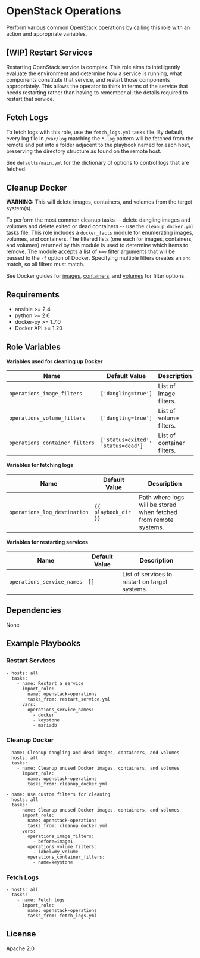 # OpenStack Operations #


Perform various common OpenStack operations by calling this role with an action and appropriate variables.

## [WIP] Restart Services ##

Restarting OpenStack service is complex. This role aims to intelligently evaluate the environment and determine how a service is running, what components constitute that service, and restart those components appropriately. This allows the operator to think in terms of the service that needs restarting rather than having to remember all the details required to restart that service.

## Fetch Logs ##

To fetch logs with this role, use the `fetch_logs.yml` tasks file. By default, every log file in `/var/log` matching the `*.log` pattern will be fetched from the remote and put into a folder adjacent to the playbook named for each host, preserving the directory structure as found on the remote host.

See `defaults/main.yml` for the dictionary of options to control logs that are fetched.

## Cleanup Docker ##

**WARNING:** This will delete images, containers, and volumes from the target system(s).

To perform the most common cleanup tasks -- delete dangling images and volumes and delete exited or dead containers -- use the `cleanup_docker.yml` tasks file. This role includes a `docker_facts` module for enumerating images, volumes, and containers. The filtered lists (one each for images, containers, and volumes) returned by this module is used to determine which items to remove. The module accepts a list of `k=v` filter arguments that will be passed to the `-f` option of Docker. Specifying multiple filters creates an `and` match, so all filters must match.

See Docker guides for [images](https://docs.docker.com/engine/reference/commandline/images/#filtering), [containers](https://docs.docker.com/engine/reference/commandline/ps/#filtering), and [volumes](https://docs.docker.com/engine/reference/commandline/volume_ls/#filtering) for filter options.


## Requirements ##

 - ansible >= 2.4
 - python >= 2.6
 - docker-py >= 1.7.0
 - Docker API >= 1.20

## Role Variables ##


**Variables used for cleaning up Docker**

| Name              | Default Value       | Description          |
|-------------------|---------------------|----------------------|
| `operations_image_filters` | `['dangling=true']` | List of image filters. |
| `operations_volume_filters` | `['dangling=true']` | List of volume filters. |
| `operations_container_filters` | `['status=exited', 'status=dead']` | List of container filters. |

**Variables for fetching logs**

| Name              | Default Value       | Description          |
|-------------------|---------------------|----------------------|
| `operations_log_destination` | `{{ playbook_dir }}` | Path where logs will be stored when fetched from remote systems. |


**Variables for restarting services**

| Name              | Default Value       | Description          |
|-------------------|---------------------|----------------------|
| `operations_service_names` | `[]` | List of services to restart on target systems. |


## Dependencies ##

None

## Example Playbooks ##


### Restart Services ###

    - hosts: all
      tasks:
        - name: Restart a service
          import_role:
            name: openstack-operations
            tasks_from: restart_service.yml
          vars:
            operations_service_names:
              - docker
              - keystone
              - mariadb


### Cleanup Docker ###

    - name: Cleanup dangling and dead images, containers, and volumes
      hosts: all
      tasks:
        - name: Cleanup unused Docker images, containers, and volumes
          import_role:
            name: openstack-operations
            tasks_from: cleanup_docker.yml

    - name: Use custom filters for cleaning
      hosts: all
      tasks:
        - name: Cleanup unused Docker images, containers, and volumes
          import_role:
            name: openstack-operations
            tasks_from: cleanup_docker.yml
          vars:
            operations_image_filters:
              - before=image1
            operations_volume_filters:
              - label=my_volume
            operations_container_filters:
              - name=keystone



### Fetch Logs ###
    - hosts: all
      tasks:
        - name: Fetch logs
          import_role:
            name: openstack-operations
            tasks_from: fetch_logs.yml

License
-------

Apache 2.0
